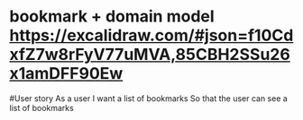 # bookmark + domain model https://excalidraw.com/#json=f10CdxfZ7w8rFyV77uMVA,85CBH2SSu26x1amDFF90Ew 

#User story
As a user
I want a list of bookmarks
So that the user can see a list of bookmarks
